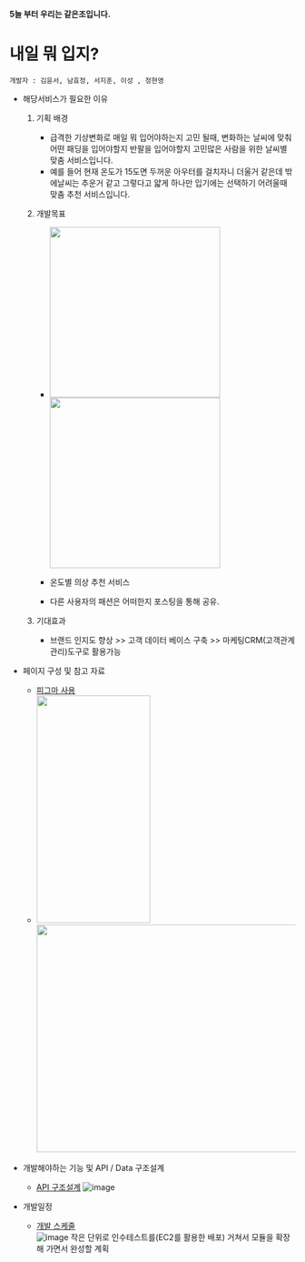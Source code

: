 #### 5늘 부터 우리는 같은조입니다.
# 내일 뭐 입지?
    개발자 : 김윤서, 남효정, 서지훈, 이성 , 정현영
* 해당서비스가 필요한 이유    
    1. 기획 배경
        - 급격한 기상변화로 매일 뭐 입어야하는지 고민 될때, 변화하는 날씨에 맞춰 어떤 패딩을 입어야할지 반팔을 입어야할지 고민많은 사람을 위한 날씨별 맞춤 서비스입니다.
        - 예를 들어 현재 온도가 15도면 두꺼운 아우터를 걸치자니 더울거 같은데 밖에날씨는 추운거 같고 그렇다고 얇게 하나만 입기에는 선택하기 어려울때 맞춤 추천 서비스입니다.
        

    2. 개발목표
       - <img src="https://user-images.githubusercontent.com/83229401/157147294-92762f24-dc40-41d1-b269-f5000f062ebe.png" width="300" height="300"></img> <img src="https://user-images.githubusercontent.com/83229401/157148167-1799ced7-8899-4c3f-8060-6e9e8a8c0823.png" width="300" height="300"></img> 
       - 온도별 의상 추천 서비스 
             
       - 다른 사용자의 패션은 어떠한지 포스팅을 통해 공유.

    3. 기대효과
       - 브랜드 인지도 향상 >> 고객 데이터 베이스 구축 >> 마케팅CRM(고객관계관리)도구로 활용가능
* 페이지 구성 및 참고 자료
    - [피그마 사용](https://www.figma.com/file/HjZozkk7e49ip7vzAALCdc/%EB%82%B4%EC%9D%BC-%EB%AD%90-%EC%9E%85%EC%A7%80%3F?node-id=0%3A1)
    - <img src="https://user-images.githubusercontent.com/83229401/157348695-19cecceb-9232-4e78-ae72-8ffb8b0c744c.png" width = "200" height="400"></img> <img src="https://user-images.githubusercontent.com/83229401/157349996-acd4c1fd-329a-4a51-b0a4-fead1d98fd12.png" width = "600" height="400"></img>
   
* 개발해야하는 기능 및 API / Data 구조설계
    - [API 구조설계](https://www.notion.so/API-f06d993e00d4487c833f6c39d4d4467d)
    ![image](https://user-images.githubusercontent.com/83229401/157353944-c27143bd-3495-47ae-a35c-b9a8212d5469.png) 

   
* 개발일정
    - [개발 스케줄](https://www.notion.so/f8d85f5e55f44fefb9c7d04f0f89fc35?v=14c5de60f21a4d90b6aec3c45426c0bd)    
    ![image](https://user-images.githubusercontent.com/83229401/157354086-cedf6f95-89e1-4f09-a7af-e89dd3c4a49e.png)
    작은 단위로 인수테스트를(EC2를 활용한 배포) 거쳐서 모듈을 확장해 가면서 완성할 계획
    
